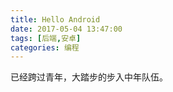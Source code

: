 ```yaml
---
title: Hello Android
date: 2017-05-04 13:47:00
tags: [后端,安卓]
categories: 编程
---
```

已经跨过青年，大踏步的步入中年队伍。
<!-- more -->